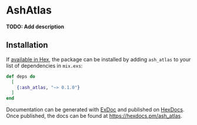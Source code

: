 # AshAtlas

**TODO: Add description**

## Installation

If [available in Hex](https://hex.pm/docs/publish), the package can be installed
by adding `ash_atlas` to your list of dependencies in `mix.exs`:

```elixir
def deps do
  [
    {:ash_atlas, "~> 0.1.0"}
  ]
end
```

Documentation can be generated with [ExDoc](https://github.com/elixir-lang/ex_doc)
and published on [HexDocs](https://hexdocs.pm). Once published, the docs can
be found at <https://hexdocs.pm/ash_atlas>.

